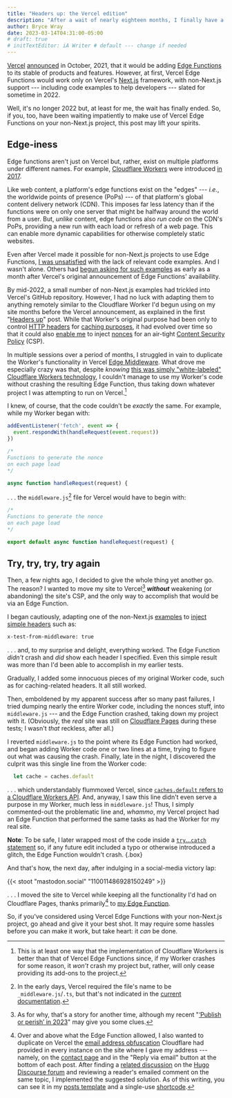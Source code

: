```yaml
---
title: "Headers up: the Vercel edition"
description: "After a wait of nearly eighteen months, I finally have a Vercel Edge Function running on my non‑Next.js project."
author: Bryce Wray
date: 2023-03-14T04:31:00-05:00
# draft: true
# initTextEditor: iA Writer # default --- change if needed
---
```


[Vercel](https://vercel.com) [announced](https://twitter.com/vercel/status/1453034541463916549) in October, 2021, that it would be adding [Edge Functions](https://vercel.com/features/edge-functions) to its stable of products and features. However, at first, Vercel Edge Functions would work only on Vercel's [Next.js](https://nextjs.org) framework, with non-Next.js support --- including code examples to help developers --- slated for sometime in 2022.

Well, it's no longer 2022 but, at least for me, the wait has finally ended. So, if you, too, have been waiting impatiently to make use of Vercel Edge Functions on your non-Next.js project, this post may lift your spirits.

<!--more-->

## Edge-iness

Edge functions aren't just on Vercel but, rather, exist on multiple platforms under different names. For example, [Cloudflare Workers](https://workers.cloudflare.com) were introduced [in 2017](https://blog.cloudflare.com/introducing-cloudflare-workers/).

Like web content, a platform's edge functions exist on the "edges" --- *i.e.*, the worldwide points of presence (PoPs) --- of that platform's global content delivery network (CDN). This imposes far less latency than if the functions were on only one server that might be halfway around the world from a user. But, *unlike* content, edge functions also *run code* on the CDN's PoPs, providing a new run with each load or refresh of a web page. This can enable more dynamic capabilities for otherwise completely static websites.

Even after Vercel made it possible for non-Next.js projects to use Edge Functions, [I was unsatisfied](/posts/2022/05/gems-in-rough-18/#loose-ends) with the lack of relevant code examples. And I wasn't alone. Others had [begun asking for such examples](https://github.com/vercel/examples/issues/50) as early as a month after Vercel's original announcement of Edge Functions' availability.

By mid-2022, a small number of non-Next.js examples had trickled into Vercel's GitHub repository. However, I had no luck with adapting them to anything remotely similar to the Cloudflare Worker I'd begun using on my site months before the Vercel announcement, as explained in the first "[Headers up](/posts/2021/05/headers-up/)" post. While that Worker's original purpose had been only to control [HTTP headers](https://developer.mozilla.org/en-US/docs/Web/HTTP/Headers) for [caching purposes](https://web.dev/http-cache/), it had evolved over time so that it could also [enable me](/posts/2021/10/my-website-cloudflare-year-later/#up-front-cloudflare-workers) to inject [nonces](https://content-security-policy.com/nonce/) for an air-tight [Content Security Policy](https://content-security-policy.com) (CSP).

In multiple sessions over a period of months, I struggled in vain to duplicate the Worker's functionality in Vercel [Edge Middleware](https://vercel.com/docs/concepts/functions/edge-middleware). What drove me especially crazy was that, despite *knowing* [this was simply "white-labeled" Cloudflare Workers technology](https://news.ycombinator.com/item?id=29003514), I couldn't manage to use my Worker's code without crashing the resulting Edge Function, thus taking down whatever project I was attempting to run on Vercel.[^WorkerVsEF]

[^WorkerVsEF]: This is at least one way that the implementation of Cloudflare Workers is better than that of Vercel Edge Functions since, if my Worker crashes for some reason, it *won't* crash my project but, rather, will only cease providing its add-ons to the project.

I knew, of course, that the code couldn't be *exactly* the same. For example, while my Worker began with:

```js
addEventListener('fetch', event => {
  event.respondWith(handleRequest(event.request))
})

/*
Functions to generate the nonce
on each page load
*/

async function handleRequest(request) {
```

. . . the `middleware.js`[^nameChg] file for Vercel would have to begin with:

[^nameChg]: In the early days, Vercel required the file's name to be `_middleware.js`/`.ts`, but that's not indicated in the [current documentation](https://vercel.com/docs/concepts/functions/edge-middleware/quickstart).

```js
/*
Functions to generate the nonce
on each page load
*/

export default async function handleRequest(request) {
```

## Try, try, try, try again

Then, a few nights ago, I decided to give the whole thing yet another go. The reason? I wanted to move my site to Vercel[^why] ***without*** weakening (or abandoning) the site's CSP, and the only way to accomplish that would be via an Edge Function.

[^why]: As for why, that's a story for another time, although my recent "[‘Publish or perish’ in 2023](/posts/2023/03/publish-or-perish-2023/)" may give you some clues.

I began cautiously, adapting one of the non-Next.js [examples](https://github.com/vercel/examples/tree/main/edge-middleware) to [inject simple headers](https://github.com/vercel/examples/tree/main/edge-middleware/add-header) such as:

```bash
x-test-from-middleware: true
```

. . . and, to my surprise and delight, everything worked. The Edge Function *didn't* crash and *did* show each header I specified. Even this simple result was more than I'd been able to accomplish in my earlier tests.

Gradually, I added some innocuous pieces of my original Worker code, such as for caching-related headers. It all still worked.

Then, emboldened by my apparent success after so many past failures, I tried dumping nearly the entire Worker code, including the nonces stuff, into `middleware.js` --- and the Edge Function crashed, taking down my project with it. (Obviously, the *real* site was still on [Cloudflare Pages](https://pages.cloudflare.com) during these tests; I wasn't *that* reckless, after all.)

I reverted `middleware.js` to the point where its Edge Function had worked, and began adding Worker code one or two lines at a time, trying to figure out what was causing the crash. Finally, late in the night, I discovered the culprit was this single line from the Worker code:

```js
  let cache = caches.default
```

. . . which understandably flummoxed Vercel, since [`caches.default` refers to a Cloudflare Workers API](https://developers.cloudflare.com/workers/runtime-apis/cache/). And, anyway, I saw this line didn't even serve a purpose in my Worker, much less in `middleware.js`! Thus, I simply commented-out the problematic line and, *whammo*, my Vercel project had an Edge Function that performed the same tasks as had the Worker for my real site.

**Note**: To be safe, I later wrapped most of the code inside a [`try`...`catch` statement](https://developer.mozilla.org/en-US/docs/Web/JavaScript/Reference/Statements/try...catch) so, if any future edit included a typo or otherwise introduced a glitch, the Edge Function wouldn't crash.
{.box}

And that's how, the next day, after indulging in a social-media victory lap:

{{< stoot "mastodon.social" "110011486928150249" >}}

<!--
Managed at long last to get non-Next.js Edge Middleware working on Vercel. Had been frustrated in trying to convert a Cloudflare Worker for use with Vercel, mainly to create nonces for a Content Security Policy. Gave it yet another try yesterday and got the sucker to work. 🥳

https://github.com/brycewray/hugo-site/blob/main/middleware.js

#WebDev #Edge #Vercel #ContentSecurityPolicy

2023-03-12-1227CST (-1757UTC)

https://mastodon.social/@BryceWray/110011486928150249
-->

. . . I moved the site to Vercel while keeping all the functionality I'd had on Cloudflare Pages, thanks primarily[^obfus] to [my Edge Function](https://github.com/brycewray/hugo-site/blob/main/middleware.js).

[^obfus]: Over and above what the Edge Function allowed, I also wanted to duplicate on Vercel the [email address obfuscation](https://developers.cloudflare.com/support/more-dashboard-apps/cloudflare-scrape-shield/what-is-email-address-obfuscation/) Cloudflare had provided in every instance on the site where I gave my address --- namely, on the [contact page](/contact/) and in the "Reply via email" button at the bottom of each post. After finding a [related discussion](https://discourse.gohugo.io/t/email-address-obfuscation-techniques/1945) on the [Hugo Discourse forum](https://discourse.gohugo.io) and reviewing a reader's emailed comment on the same topic, I implemented the suggested solution. As of this writing, you can see it in my [posts template](https://github.com/brycewray/hugo-site/blob/main/layouts/posts/single.html) and a single-use [shortcode](https://github.com/brycewray/hugo-site/blob/main/layouts/shortcodes/encoded-email.html).

So, if you've considered using Vercel Edge Functions with your non-Next.js project, go ahead and give it your best shot. It may require some hassles before you can make it work, but take heart: it *can* be done.
